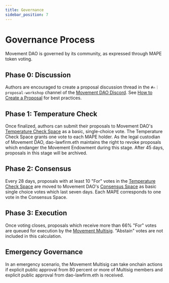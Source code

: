 ```yaml
---
title: Governance
sidebar_position: 7
---
```

# Governance Process

Movement DAO is governed by its community, as expressed through MAPE token voting.

## Phase 0: Discussion

Authors are encouraged to create a proposal discussion thread in the `#✍️｜proposal-workshop` channel of the [Movement DAO Discord](https://discord.gg/movexyz). See [How to Create a Proposal](../proposals) for best practices.

## Phase 1: Temperature Check

Once finalized, authors can submit their proposals to Movement DAO's [Temperature Check Space](https://snapshot.org/#/movedao.eth) as a basic, single-choice vote. The Temperature Check Space grants one vote to each MAPE holder. As the legal custodian of Movement DAO, dao-lawfirm.eth maintains the right to revoke proposals which endanger the Movement Endowment during this stage. After 45 days, proposals in this stage will be archived.

## Phase 2: Consensus

Every 28 days, proposals with at least 10 "For" votes in the [Temperature Check Space](https://snapshot.org/#/movedao.eth) are moved to Movement DAO's [Consensus Space](https://snapshot.org/#/snapshot.movedao.eth) as basic single choice votes which last seven days. Each MAPE corresponds to one vote in the Consensus Space.

## Phase 3: Execution

Once voting closes, proposals which receive more than 66% "For" votes are queued for execution by the [Movement Multisig](../multisig). "Abstain" votes are not included in this calculation.

## Emergency Governance

In an emergency scenario, the Movement Multisig can take onchain actions if explicit public approval from 80 percent or more of Multisig members and explicit public approval from dao-lawfirm.eth is received.
